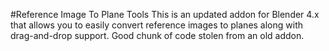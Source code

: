 #Reference Image To Plane Tools
This is an updated addon for Blender 4.x that allows you to easily convert reference images to planes along with drag-and-drop support.
Good chunk of code stolen from an old addon.
